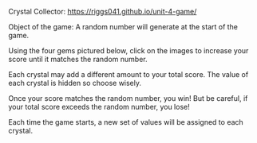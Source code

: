 Crystal Collector: https://riggs041.github.io/unit-4-game/

Object of the game:
A random number will generate at the start of the game. 

Using the four gems pictured below, click on the images to increase your score until it matches the random number.

Each crystal may add a different amount to your total score. The value of each crystal is hidden so choose wisely.

Once your score matches the random number, you win! But be careful, if your total score exceeds the random number, you lose!

Each time the game starts, a new set of values will be assigned to each crystal.
